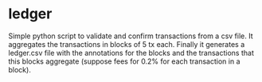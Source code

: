 # ledger
Simple python script to validate and confirm transactions from a csv file. It aggregates the transactions in blocks of 5 tx each. Finally it generates a ledger.csv file with the annotations for the blocks and the transactions that this blocks aggregate (suppose fees for 0.2% for each transaction in a block).
